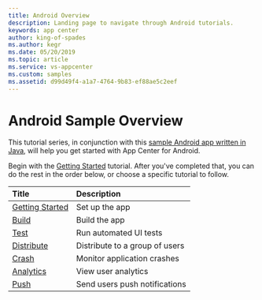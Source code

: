 ```yaml
---
title: Android Overview
description: Landing page to navigate through Android tutorials.
keywords: app center
author: king-of-spades
ms.author: kegr
ms.date: 05/20/2019
ms.topic: article
ms.service: vs-appcenter
ms.custom: samples
ms.assetid: d99d49f4-a1a7-4764-9b83-ef88ae5c2eef
---
```



# Android Sample Overview

This tutorial series, in conjunction with this [sample Android app written in Java](https://github.com/microsoft/appcenter-sampleapp-android/tree/master), will help you get started with App Center for Android.

Begin with the [Getting Started](getting-started.md) tutorial. After you've completed that, you can do the rest in the order below, or choose a specific tutorial to follow.


| Title                                 | Description                    |
|:--------------------------------------|:-------------------------------|
| [Getting Started](getting-started.md) | Set up the app                 |
| [Build](build.md)                     | Build the app                  |
| [Test](test.md)                       | Run automated UI tests         |
| [Distribute](distribute.md)           | Distribute to a group of users |
| [Crash](crashes.md)                   | Monitor application crashes    |
| [Analytics](analytics.md)             | View user analytics            |
| [Push](push.md)                       | Send users push notifications  |

